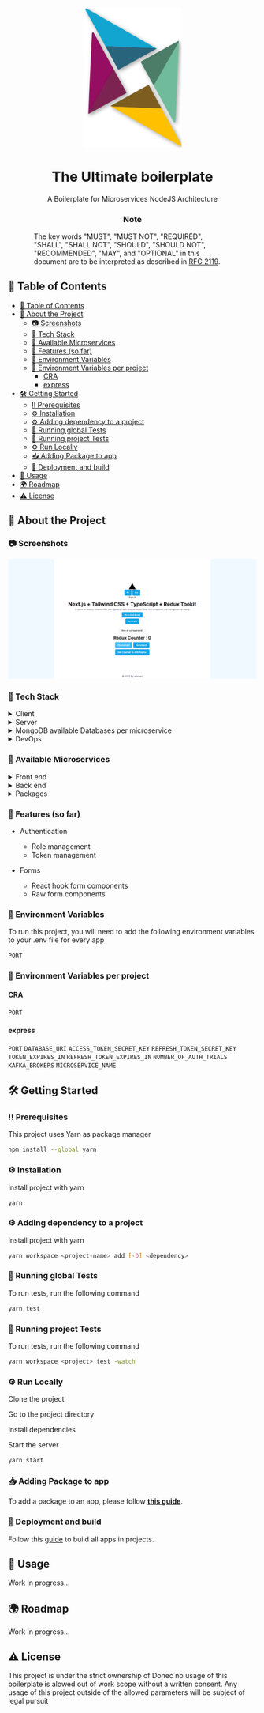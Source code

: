 <div  align="center">

<img  src="readme-assets/edonec-logo.svg"  alt="logo"  width="200"  height="auto" />

<h1>The Ultimate boilerplate</h1>

<p>

A Boilerplate for Microservices NodeJS Architecture

</p>

<h3>Note</h3>
<p style="max-width:400px; text-align: left;" >      The key words "MUST", "MUST NOT", "REQUIRED", "SHALL", "SHALL
      NOT", "SHOULD", "SHOULD NOT", "RECOMMENDED",  "MAY", and
      "OPTIONAL" in this document are to be interpreted as described in
      <a href="https://datatracker.ietf.org/doc/html/rfc2119">RFC 2119</a>.</p>
<!-- Links to be added -->

<!-- <h4>

<a href="https://github.com/Louis3797/awesome-readme-template/">View Demo</a>

<span> · </span>

<a href="https://github.com/Louis3797/awesome-readme-template">Documentation</a>

<span> · </span>

<a href="https://github.com/Louis3797/awesome-readme-template/issues/">Report Bug</a>

<span> · </span>

<a href="https://github.com/Louis3797/awesome-readme-template/issues/">Request Feature</a>

</h4>
-->
</div>

<!-- Table of Contents -->

## :notebook_with_decorative_cover: Table of Contents

- [:notebook_with_decorative_cover: Table of Contents](#notebook_with_decorative_cover-table-of-contents)
- [:star2: About the Project](#star2-about-the-project)
  - [:camera: Screenshots](#camera-screenshots)
  - [:space_invader: Tech Stack](#space_invader-tech-stack)
  - [:space_invader: Available Microservices](#space_invader-available-microservices)
  - [:dart: Features (so far)](#dart-features-so-far)
  - [:key: Environment Variables](#key-environment-variables)
  - [:key: Environment Variables per project](#key-environment-variables-per-project)
    - [CRA](#cra)
    - [express](#express)
- [:hammer_and_wrench: Getting Started](#hammer_and_wrench-getting-started)
  - [:bangbang: Prerequisites](#bangbang-prerequisites)
  - [:gear: Installation](#gear-installation)
  - [:gear: Adding dependency to a project](#gear-adding-dependency-to-a-project)
  - [:microscope: Running global Tests](#microscope-running-global-tests)
  - [:microscope: Running project Tests](#microscope-running-project-tests)
  - [:gear: Run Locally](#gear-run-locally)
  - [:inbox_tray: Adding Package to app](#inbox_tray-adding-package-to-app)
  - [:triangular_flag_on_post: Deployment and build](#triangular_flag_on_post-deployment-and-build)
- [:eyes: Usage](#eyes-usage)
- [:earth_africa: Roadmap](#earth_africa-roadmap)
- [:warning: License](#warning-license)
  <!-- About the Project -->

## :star2: About the Project

<!-- Screenshots -->

### :camera: Screenshots

<div  align="center">

<img  src="readme-assets/home-page.png"  alt="screenshot" />

</div>

<!-- TechStack -->

### :space_invader: Tech Stack

<details>

<summary>Client</summary>

<ul>

<li><a  href="https://www.typescriptlang.org/">Typescript</a></li>

<li><a  href="https://nextjs.org/">Next.js</a></li>

<li><a  href="https://reactjs.org/">React.js</a></li>

<li><a  href="https://tailwindcss.com/">TailwindCSS</a></li>

</ul>

</details>

<details>

<summary>Server</summary>

<ul>

<li><a  href="https://www.typescriptlang.org/">Typescript</a></li>

<li><a  href="https://expressjs.com/">Express.js</a></li>

<li><a  href="https://socket.io/">SocketIO</a></li>

<li><a  href="https://www.prisma.io/">Mongoose</a></li>

</ul>

</details>

<details>

<summary>MongoDB available Databases per microservice</summary>

<ul>

<li><a  href="https://www.mongodb.com/">auth</a></li>

</ul>

</details>

<details>

<summary>DevOps</summary>

<ul>

<li><a  href="https://www.docker.com/">Docker</a></li>

<li><a  href="https://www.jenkins.io/">Docker compose</a></li>

</ul>

</details>

<!-- Features -->

### :space_invader: Available Microservices

<details>

<summary>Front end</summary>

<ul>

<li><a  href="apps/client/README.md">Client</a></li>

<li><a  href="apps/dashboard/README.md">Dashboard</a></li>

</ul>

</details>

<details>

<summary>Back end</summary>

<ul>

<li> APIs
  <ul>
    <li><a  href="apps/APIs/auth/README.md">auth</a></li>
  </ul>
</li>

<li><a  href="apps/proxy/README.md">proxy</a></li>

</ul>

</details>

<details>

<summary>Packages</summary>

<ul>

<li> node
  <ul>
    <li><a  href="packages/node/config/README.md">api-types</a></li>
    <li><a  href="packages/node/core-utils/README.md">core-utils</a></li>
    <li><a  href="packages/node/custom-error/README.md">custom-error</a></li>
    <li><a  href="packages/node/field-validator/README.md">field-validator</a></li>
    <li><a  href="packages/node/token/README.md">token</a></li>
    <li><a  href="packages/node/shared-types/README.md">shared-types</a></li>
  </ul>
</li>
<li> browser
  <ul>
    <li><a  href="packages/browser/core-hooks/README.md">core-hooks</a></li>
    <li><a  href="packages/browser/core-next-components/README.md">core-next-components</a></li>
    <li><a  href="packages/browser/core-ui/README.md">core-ui</a></li>
    <li><a  href="packages/browser/forms/README.md">forms</a></li>
  </ul>
</li>
<li> SDK/node
    <ul>
      <li><a href='packages/SDK/node/server-sdk/README.md' >server-sdk</a></li>
      <li><a href='packages/SDK/node/auth-sdk/README.md' >auth-sdk</a></li>
    </ul>
<li> SDK/browser
    <ul>
      <li><a href='packages/SDK/browser/.gitkeep' >.gitkeep</a></li>
    </ul>
</li>
<li> config
  <ul>
    <li><a  href="packages/config/config/README.md">config</a></li>
    <li><a  href="packages/config/tsconfig/README.md">tsconfig</a></li>
  </ul>
</li>

</ul>

</details>

<!-- Features -->

### :dart: Features (so far)

- Authentication

  - Role management
  - Token management

- Forms
  - React hook form components
  - Raw form components

<!-- Env Variables -->

### :key: Environment Variables

To run this project, you will need to add the following environment variables to your .env file for every app

`PORT`

### :key: Environment Variables per project

#### CRA

`PORT`

#### express

`PORT`
`DATABASE_URI`
`ACCESS_TOKEN_SECRET_KEY`
`REFRESH_TOKEN_SECRET_KEY`
`TOKEN_EXPIRES_IN`
`REFRESH_TOKEN_EXPIRES_IN`
`NUMBER_OF_AUTH_TRIALS`
`KAFKA_BROKERS`
`MICROSERVICE_NAME`

<!-- Getting Started -->

## :hammer_and_wrench: Getting Started

<!-- Prerequisites -->

### :bangbang: Prerequisites

This project uses Yarn as package manager

```bash
npm install --global yarn
```

<!-- Installation -->

### :gear: Installation

Install project with yarn

```bash
yarn
```

<!-- Installation -->

### :gear: Adding dependency to a project

Install project with yarn

```bash
yarn workspace <project-name> add [-D] <dependency>
```

<!-- Running Tests -->

### :microscope: Running global Tests

To run tests, run the following command

```bash
yarn test
```

### :microscope: Running project Tests

To run tests, run the following command

```bash
yarn workspace <project> test -watch
```

<!-- Run Locally -->

### :gear: Run Locally

Clone the project

Go to the project directory

Install dependencies

Start the server

```bash
yarn start
```

<!-- Adding Package to app -->

### :inbox_tray: Adding Package to app

To add a package to an app, please follow <a href='readme-assets/add-package.md'>**this guide**</a>.

<!-- Deployment -->

### :triangular_flag_on_post: Deployment and build

Follow this [guide](readme-assets/docker-files.md) to build all apps in projects.

<!-- Usage -->

## :eyes: Usage

Work in progress...

<!-- Roadmap -->

## :earth_africa: Roadmap

Work in progress...

<!-- License -->

## :warning: License

This project is under the strict ownership of Donec no usage of this boilerplate is alowed out of work scope without a written consent. Any usage of this project outside of the allowed parameters will be subject of legal pursuit
